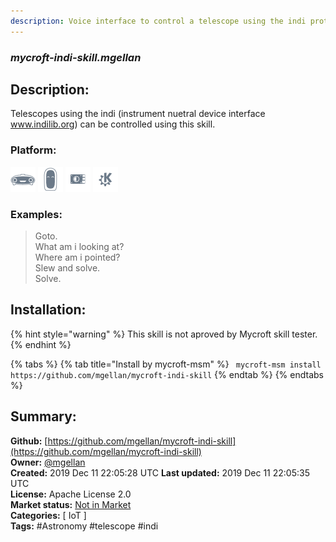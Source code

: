 ```yaml
---
description: Voice interface to control a telescope using the indi protocol
---
```


### _mycroft-indi-skill.mgellan_  
## Description:  
Telescopes using the indi (instrument nuetral device interface www.indilib.org) can be controlled using this skill.  
  
  
### Platform:  
 ![Mark I](../.gitbook/assets/mark-1-icon.png)  ![Mark II](../.gitbook/assets/mark-2-icon.png)  ![Picroft](../.gitbook/assets/picroft-icon.png)  ![plasmoid](../.gitbook/assets/kde.png)   
### Examples:  
> Goto.  
> What am i looking at?  
> Where am i pointed?  
> Slew and solve.  
> Solve.  
  
## Installation:  
{% hint style="warning" %}
This skill is not aproved by Mycroft skill tester.
{% endhint %}
    
{% tabs %}
{% tab title="Install by mycroft-msm" %}
``` mycroft-msm install https://github.com/mgellan/mycroft-indi-skill```
{% endtab %}
  {% endtabs %}
    
## Summary:  
**Github:** [https://github.com/mgellan/mycroft-indi-skill](https://github.com/mgellan/mycroft-indi-skill)  
**Owner:** [@mgellan](https://github.com/mgellan)  
**Created:** 2019 Dec 11 22:05:28 UTC  **Last updated:** 2019 Dec 11 22:05:35 UTC  
**License:** Apache License 2.0  
**Market status:** [Not in Market](https://market.mycroft.ai/skill/)  
**Categories:** [ IoT ]   
**Tags:** \#Astronomy \#telescope \#indi   
